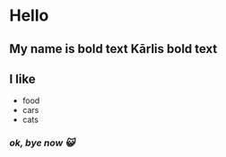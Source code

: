 # Hello 
My name is **bold text** Kārlis **bold text**
---
## I like
- food
- cars 
- cats 
### *ok, bye now 😺*
